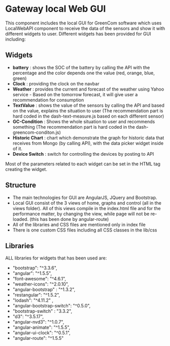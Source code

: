 # Gateway local Web GUI

This component includes the local GUI for GreenCom software which uses LocalWebAPI component to receive the data of the sensors and show it with different widgets to user.
Different widgets has been provided for GUI including:

## Widgets

- **battery** : shows the SOC of the battery by calling the API with the percentage and the color depends one the value (red, orange, blue, green) 
- **Clock** : providing the clock on the navbar
- **Weather** : provides the current and forecast of the weather using Yahoo service - Based on the tomorrow forecast, it will give user a recommendation for consumption
- **TextValue** : shows the value of the sensors by calling the API and based on the value, explains the situation to user (The recommendation part is hard coded in the dash-text-measure.js based on each different sensor)
- **GC-Condition** : Shows the whole situation to user and recommends something (The recommendation part is hard coded in the dash-greencom-conditon.js)
- **Historic Chart** : chart which demonstrate the graph for historic data that receives from Mongo (by calling API), with the data picker widget inside of it.
- **Device Switch** : switch for controlling the devices by posting to API

Most of the parameters related to each widget can be set in the HTML tag creating the widget.

## Structure

- The main technologies for GUI are AngularJS, JQuery and Bootstrap.
- Local GUI consist of the 3 views of home, graphs and control (all in the views folder). All of this views compile in the index.html file and for the performance matter, by changing the view, while page will not be re-loaded. (this has been done by angular-route)
- All of the libraries and CSS files are mentioned only in index file
- There is one custom CSS files including all CSS classes in the lib/css

## Libraries

 ALL libraries for widgets that has been used are:
 - "bootstrap": "^3.3.6",
 - "angular": "^1.5.5",
 - "font-awesome": "^4.6.1",
 - "weather-icons": "^2.0.10",
 - "angular-bootstrap" : "^1.3.2",
 - "restangular": "^1.5.2",
 - "lodash": "^4.11.2" ,
 - "angular-bootstrap-switch": "^0.5.0",
 - "bootstrap-switch" : "3.3.2",
 - "d3": "^3.5.17",
 - "angular-nvd3": "^1.0.7",
 - "angular-animate": "^1.5.5",
 - "angular-ui-clock": "^0.5.1",
 - "angular-route": "^1.5.5"





